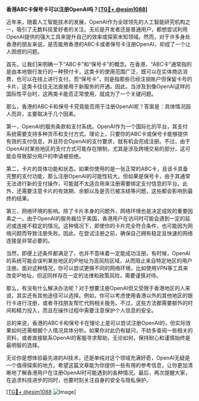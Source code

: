 **香港ABC卡保号卡可以注册OpenAI吗？[[TG💪+ @esim1088](https://t.me/s/esim1088)]**

近年来，随着人工智能技术的发展，OpenAI作为全球领先的人工智能研究机构之一，吸引了无数科技爱好者的关注。无论是开发者还是普通用户，都想尝试利用OpenAI提供的强大工具来提升自己的效率或探索未知领域。然而，对于许多身处香港的朋友来说，是否能用香港的ABC卡或者保号卡注册OpenAI，却成了一个让人困惑的问题。

首先，让我们来明确一下“ABC卡”和“保号卡”的概念。在香港，“ABC卡”通常指的是由本地银行发行的一种预付卡，这类卡的使用范围广泛，既可以在实体商店消费，也可以在线上进行支付。而“保号卡”，则是指那些已经注销账户但保留卡号的卡片，这类卡往往无法直接用于新服务的开通。因此，当涉及到像OpenAI这样的国际性平台时，这两类卡能否正常使用，就成为了一个关键问题。

那么，香港的ABC卡和保号卡究竟能否用于注册OpenAI呢？答案是：具体情况因人而异，主要取决于几个因素。

第一，OpenAI的服务条款和支付系统。OpenAI作为一个国际化的平台，其支付系统需要支持多种货币和支付方式。理论上，只要你的ABC卡或保号卡能够提供有效的支付信息，并且符合OpenAI的支付要求，就有机会完成注册。不过，由于OpenAI对某些地区的支付方式可能存在限制，尤其是涉及跨境交易的部分，这可能会导致部分用户的申请被拒绝。

第二，卡片的具体功能和状态。如果你使用的是一张正常的ABC卡，且该卡具备完整的支付功能，那么注册OpenAI的可能性较大。但如果是保号卡，由于其通常无法进行新的支付操作，可能就不太适合用来注册需要绑定支付信息的平台。此外，还需要注意卡片的有效期、余额以及是否已被冻结等问题，这些都会影响到最终的结果。

第三，网络环境的影响。除了卡片本身的问题外，网络环境也是决定成败的重要因素之一。由于OpenAI的服务器位于美国，香港用户在访问时可能会遇到一定的延迟或连接不稳定的情况。这种情况下，即使你的卡片完全符合条件，也可能因为网络问题而导致注册失败。因此，在尝试注册之前，确保自己拥有稳定且快速的网络连接是非常必要的。

当然，即便上述条件都满足了，也并不意味着一定能成功注册。有时候，OpenAI的系统可能会误判某些地区的IP地址为高风险区域，从而阻止来自特定地区的用户注册。面对这种情况，你可以尝试更换不同的网络环境，比如使用VPN等工具来改变IP地址，但这同样存在一定的法律和政策风险，需要谨慎对待。

那么，有没有什么解决办法呢？对于想要注册OpenAI但又受限于香港地区的人来说，其实还有其他途径可以选择。例如，你可以考虑使用香港以外的其他地区的银行卡进行注册，或者寻找朋友帮忙代购相关服务。不过，这些方法都需要额外的时间和精力投入，而且在操作过程中需要注意保护个人信息的安全。

总的来说，香港的ABC卡和保号卡在理论上是可以尝试注册OpenAI的，但实际效果如何还需根据个人情况具体分析。如果你对此仍有疑问，不妨多查阅一些相关的资料，或者直接联系OpenAI的客服寻求帮助。无论如何，保持耐心和谨慎始终是最明智的选择。

无论你是想体验最先进的AI技术，还是单纯对这个领域充满好奇，OpenAI无疑是一个值得探索的地方。希望这篇文章能为你提供一些有用的参考信息，让你更加清晰地了解香港用户在注册OpenAI时可能遇到的各种情况。最后，再次提醒大家，在追求科技进步的同时，也要时刻关注自身的安全与隐私保护。

[[TG💪+ @esim1088](https://t.me/s/esim1088) ![Image](https://i.postimg.cc/4NQfJmqS/Snipaste-2025-05-13-00-14-12.png)]